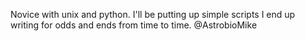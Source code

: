 
Novice with unix and python. I'll be putting up simple scripts I end up writing for odds and ends from time to time. 
@AstrobioMike
